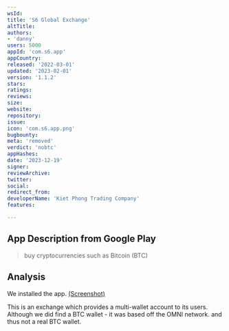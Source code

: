 ```yaml
---
wsId: 
title: 'S6 Global Exchange'
altTitle: 
authors:
- 'danny'
users: 5000
appId: 'com.s6.app'
appCountry: 
released: '2022-03-01'
updated: '2023-02-01'
version: '1.1.2'
stars: 
ratings: 
reviews: 
size: 
website: 
repository: 
issue: 
icon: 'com.s6.app.png'
bugbounty: 
meta: 'removed'
verdict: 'nobtc'
appHashes: 
date: '2023-12-19'
signer: 
reviewArchive: 
twitter: 
social: 
redirect_from: 
developerName: 'Kiet Phong Trading Company'
features: 

---
```


## App Description from Google Play 

> buy cryptocurrencies such as Bitcoin (BTC)

## Analysis 

We installed the app. [(Screenshot)](https://twitter.com/BitcoinWalletz/status/1653591002610008069)

This is an exchange which provides a multi-wallet account to its users. Although we did find a BTC wallet - it was based off the OMNI network. and thus not a real BTC wallet. 
